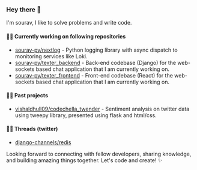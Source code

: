 ### Hey there 👋

I'm sourav, I like to solve problems and write code.

#### 👨‍💻 Currently working on following repositories
- [sourav-py/nextlog](https://github.com/sourav-py/nextlog) - Python logging library with async dispatch to monitoring services like Loki.
- [sourav-py/texter_backend](https://github.com/sourav-py/texter_backend) - Back-end codebase (Django) for the web-sockets based chat application that I am currently working on.
- [sourav-py/texter_frontend](https://github.com/sourav-py/texter_frontend) - Front-end codebase (React) for the web-sockets based chat application that I am currently working on.

#### 👨‍💻 Past projects
- [vishaldhull09/codechella_twender](https://github.com/vishaldhull09/codechella_twender) - Sentiment analysis on twitter data using tweepy library, presented using flask and html/css.

#### 📃🧵 Threads (twitter)
- [django-channels/redis](https://twitter.com/maroonspider/status/1733844857318199611) 

Looking forward to connecting with fellow developers, sharing knowledge, and building amazing things together. Let's code and create! ✨






